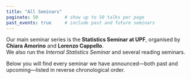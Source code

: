 ```yaml
---
title: "All Seminars"
paginate: 50          # show up to 50 talks per page
past_events: true     # include past and future seminars
---
```


Our main seminar series is the **Statistics Seminar at UPF**, organised by **Chiara Amorino** and **Lorenzo Cappello**.  
We also run the *Internal Statistics Seminar* and several reading seminars.

Below you will find every seminar we have announced—both past and upcoming—listed in reverse chronological order.